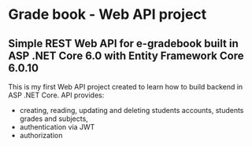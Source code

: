 # Grade book - Web API project

## Simple REST Web API for e-gradebook built in ASP .NET Core 6.0 with Entity Framework Core 6.0.10

This is my first Web API project created to learn how to build backend in ASP .NET Core. 
API provides:
* creating, reading, updating and deleting students accounts, students grades and subjects,
* authentication via JWT
* authorization
